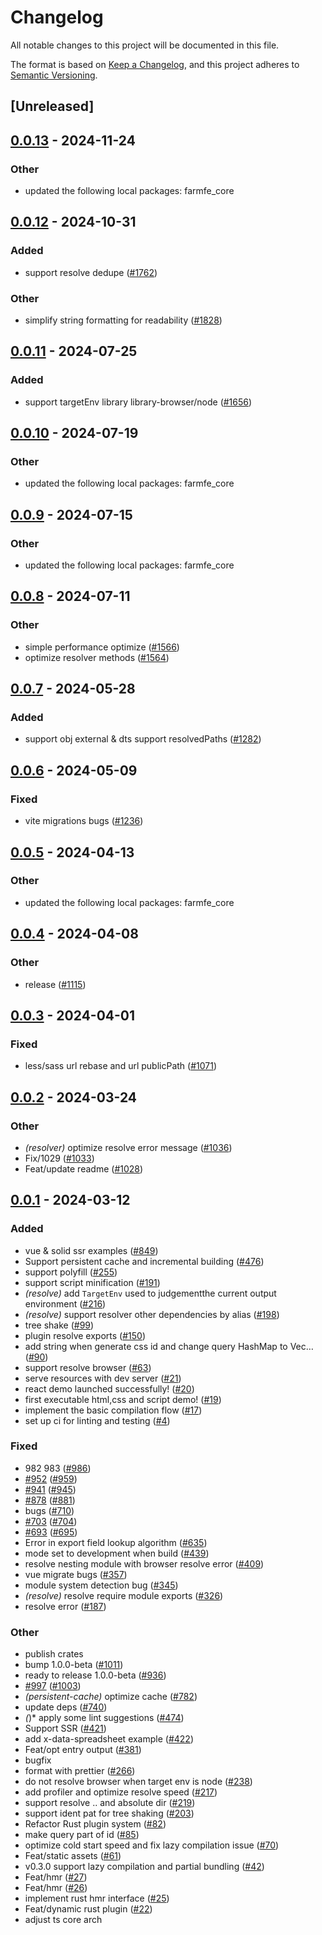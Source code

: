# Changelog
All notable changes to this project will be documented in this file.

The format is based on [Keep a Changelog](https://keepachangelog.com/en/1.0.0/),
and this project adheres to [Semantic Versioning](https://semver.org/spec/v2.0.0.html).

## [Unreleased]

## [0.0.13](https://github.com/ErKeLost/farm/compare/farmfe_plugin_resolve-v0.0.12...farmfe_plugin_resolve-v0.0.13) - 2024-11-24

### Other

- updated the following local packages: farmfe_core

## [0.0.12](https://github.com/farm-fe/farm/compare/farmfe_plugin_resolve-v0.0.11...farmfe_plugin_resolve-v0.0.12) - 2024-10-31

### Added

- support resolve dedupe ([#1762](https://github.com/farm-fe/farm/pull/1762))

### Other

- simplify string formatting for readability ([#1828](https://github.com/farm-fe/farm/pull/1828))

## [0.0.11](https://github.com/farm-fe/farm/compare/farmfe_plugin_resolve-v0.0.10...farmfe_plugin_resolve-v0.0.11) - 2024-07-25

### Added
- support targetEnv library library-browser/node ([#1656](https://github.com/farm-fe/farm/pull/1656))

## [0.0.10](https://github.com/farm-fe/farm/compare/farmfe_plugin_resolve-v0.0.9...farmfe_plugin_resolve-v0.0.10) - 2024-07-19

### Other
- updated the following local packages: farmfe_core

## [0.0.9](https://github.com/farm-fe/farm/compare/farmfe_plugin_resolve-v0.0.8...farmfe_plugin_resolve-v0.0.9) - 2024-07-15

### Other
- updated the following local packages: farmfe_core

## [0.0.8](https://github.com/farm-fe/farm/compare/farmfe_plugin_resolve-v0.0.7...farmfe_plugin_resolve-v0.0.8) - 2024-07-11

### Other
- simple performance optimize ([#1566](https://github.com/farm-fe/farm/pull/1566))
- optimize resolver  methods ([#1564](https://github.com/farm-fe/farm/pull/1564))

## [0.0.7](https://github.com/farm-fe/farm/compare/farmfe_plugin_resolve-v0.0.6...farmfe_plugin_resolve-v0.0.7) - 2024-05-28

### Added
- support obj external & dts support resolvedPaths ([#1282](https://github.com/farm-fe/farm/pull/1282))

## [0.0.6](https://github.com/farm-fe/farm/compare/farmfe_plugin_resolve-v0.0.5...farmfe_plugin_resolve-v0.0.6) - 2024-05-09

### Fixed
- vite migrations bugs ([#1236](https://github.com/farm-fe/farm/pull/1236))

## [0.0.5](https://github.com/farm-fe/farm/compare/farmfe_plugin_resolve-v0.0.4...farmfe_plugin_resolve-v0.0.5) - 2024-04-13

### Other
- updated the following local packages: farmfe_core

## [0.0.4](https://github.com/farm-fe/farm/compare/farmfe_plugin_resolve-v0.0.3...farmfe_plugin_resolve-v0.0.4) - 2024-04-08

### Other
- release ([#1115](https://github.com/farm-fe/farm/pull/1115))

## [0.0.3](https://github.com/farm-fe/farm/compare/farmfe_plugin_resolve-v0.0.2...farmfe_plugin_resolve-v0.0.3) - 2024-04-01

### Fixed
- less/sass url rebase and url publicPath ([#1071](https://github.com/farm-fe/farm/pull/1071))

## [0.0.2](https://github.com/farm-fe/farm/compare/farmfe_plugin_resolve-v0.0.1...farmfe_plugin_resolve-v0.0.2) - 2024-03-24

### Other
- *(resolver)* optimize resolve error message ([#1036](https://github.com/farm-fe/farm/pull/1036))
- Fix/1029 ([#1033](https://github.com/farm-fe/farm/pull/1033))
- Feat/update readme ([#1028](https://github.com/farm-fe/farm/pull/1028))

## [0.0.1](https://github.com/farm-fe/farm/releases/tag/farmfe_plugin_resolve-v0.0.1) - 2024-03-12

### Added
- vue & solid ssr examples ([#849](https://github.com/farm-fe/farm/pull/849))
- Support persistent cache and incremental building ([#476](https://github.com/farm-fe/farm/pull/476))
- support polyfill ([#255](https://github.com/farm-fe/farm/pull/255))
- support script minification ([#191](https://github.com/farm-fe/farm/pull/191))
- *(resolve)* add `TargetEnv` used to judgementthe current output environment ([#216](https://github.com/farm-fe/farm/pull/216))
- *(resolve)* support resolver other dependencies by alias ([#198](https://github.com/farm-fe/farm/pull/198))
- tree shake ([#99](https://github.com/farm-fe/farm/pull/99))
- plugin resolve exports ([#150](https://github.com/farm-fe/farm/pull/150))
- add string when generate css id and change query HashMap to Vec… ([#90](https://github.com/farm-fe/farm/pull/90))
- support resolve browser ([#63](https://github.com/farm-fe/farm/pull/63))
- serve resources with dev server ([#21](https://github.com/farm-fe/farm/pull/21))
- react demo launched successfully! ([#20](https://github.com/farm-fe/farm/pull/20))
- first executable html,css and script demo! ([#19](https://github.com/farm-fe/farm/pull/19))
- implement the basic compilation flow ([#17](https://github.com/farm-fe/farm/pull/17))
- set up ci for linting and testing ([#4](https://github.com/farm-fe/farm/pull/4))

### Fixed
- 982 983 ([#986](https://github.com/farm-fe/farm/pull/986))
- [#952](https://github.com/farm-fe/farm/pull/952) ([#959](https://github.com/farm-fe/farm/pull/959))
- [#941](https://github.com/farm-fe/farm/pull/941) ([#945](https://github.com/farm-fe/farm/pull/945))
- [#878](https://github.com/farm-fe/farm/pull/878) ([#881](https://github.com/farm-fe/farm/pull/881))
- bugs ([#710](https://github.com/farm-fe/farm/pull/710))
- [#703](https://github.com/farm-fe/farm/pull/703) ([#704](https://github.com/farm-fe/farm/pull/704))
- [#693](https://github.com/farm-fe/farm/pull/693) ([#695](https://github.com/farm-fe/farm/pull/695))
- Error in export field lookup algorithm ([#635](https://github.com/farm-fe/farm/pull/635))
- mode set to development when build ([#439](https://github.com/farm-fe/farm/pull/439))
- resolve nesting module with browser resolve error ([#409](https://github.com/farm-fe/farm/pull/409))
- vue migrate bugs ([#357](https://github.com/farm-fe/farm/pull/357))
- module system detection bug ([#345](https://github.com/farm-fe/farm/pull/345))
- *(resolve)* resolve require module exports ([#326](https://github.com/farm-fe/farm/pull/326))
- resolve  error ([#187](https://github.com/farm-fe/farm/pull/187))

### Other
- publish crates
- bump 1.0.0-beta ([#1011](https://github.com/farm-fe/farm/pull/1011))
- ready to release 1.0.0-beta ([#936](https://github.com/farm-fe/farm/pull/936))
- [#997](https://github.com/farm-fe/farm/pull/997) ([#1003](https://github.com/farm-fe/farm/pull/1003))
- *(persistent-cache)* optimize cache ([#782](https://github.com/farm-fe/farm/pull/782))
- update deps ([#740](https://github.com/farm-fe/farm/pull/740))
- *(*)* apply some lint suggestions ([#474](https://github.com/farm-fe/farm/pull/474))
- Support SSR ([#421](https://github.com/farm-fe/farm/pull/421))
- add x-data-spreadsheet example ([#422](https://github.com/farm-fe/farm/pull/422))
- Feat/opt entry output ([#381](https://github.com/farm-fe/farm/pull/381))
- bugfix
- format with prettier ([#266](https://github.com/farm-fe/farm/pull/266))
- do not resolve browser when target env is node ([#238](https://github.com/farm-fe/farm/pull/238))
- add profiler and optimize resolve speed ([#217](https://github.com/farm-fe/farm/pull/217))
- support resolve .. and absolute dir ([#219](https://github.com/farm-fe/farm/pull/219))
- support ident pat for tree shaking ([#203](https://github.com/farm-fe/farm/pull/203))
- Refactor Rust plugin system ([#82](https://github.com/farm-fe/farm/pull/82))
- make query part of id ([#85](https://github.com/farm-fe/farm/pull/85))
- optimize cold start speed and fix lazy compilation issue ([#70](https://github.com/farm-fe/farm/pull/70))
- Feat/static assets ([#61](https://github.com/farm-fe/farm/pull/61))
- v0.3.0 support lazy compilation and partial bundling ([#42](https://github.com/farm-fe/farm/pull/42))
- Feat/hmr ([#27](https://github.com/farm-fe/farm/pull/27))
- Feat/hmr ([#26](https://github.com/farm-fe/farm/pull/26))
- implement rust hmr interface ([#25](https://github.com/farm-fe/farm/pull/25))
- Feat/dynamic rust plugin ([#22](https://github.com/farm-fe/farm/pull/22))
- adjust ts core arch
